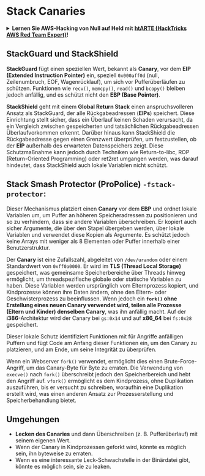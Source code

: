 # Stack Canaries

<details>

<summary><strong>Lernen Sie AWS-Hacking von Null auf Held mit</strong> <a href="https://training.hacktricks.xyz/courses/arte"><strong>htARTE (HackTricks AWS Red Team Expert)</strong></a><strong>!</strong></summary>

Andere Möglichkeiten, HackTricks zu unterstützen:

* Wenn Sie Ihr **Unternehmen in HackTricks beworben sehen möchten** oder **HackTricks in PDF herunterladen möchten**, überprüfen Sie die [**ABONNEMENTPLÄNE**](https://github.com/sponsors/carlospolop)!
* Holen Sie sich das [**offizielle PEASS & HackTricks-Merchandise**](https://peass.creator-spring.com)
* Entdecken Sie [**The PEASS Family**](https://opensea.io/collection/the-peass-family), unsere Sammlung exklusiver [**NFTs**](https://opensea.io/collection/the-peass-family)
* **Treten Sie der** 💬 [**Discord-Gruppe**](https://discord.gg/hRep4RUj7f) oder der [**Telegram-Gruppe**](https://t.me/peass) bei oder **folgen** Sie uns auf **Twitter** 🐦 [**@hacktricks\_live**](https://twitter.com/hacktricks\_live)**.**
* **Teilen Sie Ihre Hacking-Tricks, indem Sie PRs an die** [**HackTricks**](https://github.com/carlospolop/hacktricks) und [**HackTricks Cloud**](https://github.com/carlospolop/hacktricks-cloud) GitHub-Repositories einreichen.

</details>

## **StackGuard und StackShield**

**StackGuard** fügt einen speziellen Wert, bekannt als **Canary**, vor dem **EIP (Extended Instruction Pointer)** ein, speziell `0x000aff0d` (null, Zeilenumbruch, EOF, Wagenrücklauf), um sich vor Pufferüberläufen zu schützen. Funktionen wie `recv()`, `memcpy()`, `read()` und `bcopy()` bleiben jedoch anfällig, und es schützt nicht den **EBP (Base Pointer)**.

**StackShield** geht mit einem **Global Return Stack** einen anspruchsvolleren Ansatz als StackGuard, der alle Rückgabeadressen (**EIPs**) speichert. Diese Einrichtung stellt sicher, dass ein Überlauf keinen Schaden verursacht, da ein Vergleich zwischen gespeicherten und tatsächlichen Rückgabeadressen Überlaufvorkommen erkennt. Darüber hinaus kann StackShield die Rückgabeadresse gegen einen Grenzwert überprüfen, um festzustellen, ob der **EIP** außerhalb des erwarteten Datenspeichers zeigt. Diese Schutzmaßnahme kann jedoch durch Techniken wie Return-to-libc, ROP (Return-Oriented Programming) oder ret2ret umgangen werden, was darauf hindeutet, dass StackShield auch lokale Variablen nicht schützt.

## **Stack Smash Protector (ProPolice) `-fstack-protector`:**

Dieser Mechanismus platziert einen **Canary** vor dem **EBP** und ordnet lokale Variablen um, um Puffer an höheren Speicheradressen zu positionieren und so zu verhindern, dass sie andere Variablen überschreiben. Er kopiert auch sicher Argumente, die über den Stapel übergeben werden, über lokale Variablen und verwendet diese Kopien als Argumente. Es schützt jedoch keine Arrays mit weniger als 8 Elementen oder Puffer innerhalb einer Benutzerstruktur.

Der **Canary** ist eine Zufallszahl, abgeleitet von `/dev/urandom` oder einem Standardwert von `0xff0a0000`. Er wird im **TLS (Thread Local Storage)** gespeichert, was gemeinsame Speicherbereiche über Threads hinweg ermöglicht, um threadspezifische globale oder statische Variablen zu haben. Diese Variablen werden ursprünglich vom Elternprozess kopiert, und Kindprozesse können ihre Daten ändern, ohne den Eltern- oder Geschwisterprozess zu beeinflussen. Wenn jedoch ein **`fork()` ohne Erstellung eines neuen Canary verwendet wird, teilen alle Prozesse (Eltern und Kinder) denselben Canary**, was ihn anfällig macht. Auf der **i386**-Architektur wird der Canary bei `gs:0x14` und auf **x86\_64** bei `fs:0x28` gespeichert.

Dieser lokale Schutz identifiziert Funktionen mit für Angriffe anfälligen Puffern und fügt Code am Anfang dieser Funktionen ein, um den Canary zu platzieren, und am Ende, um seine Integrität zu überprüfen.

Wenn ein Webserver `fork()` verwendet, ermöglicht dies einen Brute-Force-Angriff, um das Canary-Byte für Byte zu erraten. Die Verwendung von `execve()` nach `fork()` überschreibt jedoch den Speicherbereich und hebt den Angriff auf. `vfork()` ermöglicht es dem Kindprozess, ohne Duplikation auszuführen, bis er versucht zu schreiben, woraufhin eine Duplikation erstellt wird, was einen anderen Ansatz zur Prozesserstellung und Speicherbehandlung bietet.

## Umgehungen

* **Lecken des Canaries** und dann Überschreiben (z. B. Pufferüberlauf) mit seinem eigenen Wert.
* Wenn der Canary in Kindprozessen geforkt wird, könnte es möglich sein, ihn byteweise zu erraten.
* Wenn es eine interessante Leck-Schwachstelle in der Binärdatei gibt, könnte es möglich sein, sie zu leaken.
